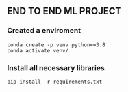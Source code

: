 ## END TO END ML PROJECT

### Created a enviroment
```
conda create -p venv python==3.8
conda activate venv/
```

### Install all necessary libraries
```
pip install -r requirements.txt
```